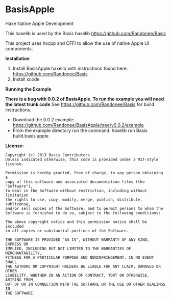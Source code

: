 BasisApple
=====

Haxe Native Apple Development

This haxelib is used by the Basis haxelib
https://github.com/Randonee/Basis

This project uses hxcpp and CFFI to allow the use of native Apple UI components.


**Installation**

1. Install BasisApple haxelib with instructions found here: https://github.com/Randonee/Basis
2. Install xcode
	

**Running the Example**

**There is a bug with 0.0.2 of BasisApple. To run the example you will need the latest trunk code**
See https://github.com/Randonee/Basis for build instructions.

* Download the 0.0.2 example: https://github.com/Randonee/BasisApple/tree/v0.0.2/example
* From the example directory run the command: haxelib run Basis build.basis apple

**License:**

	Copyright (c) 2013 Basis Contributors
    Unless indicated otherwise, this code is provided under a MIT-style license. 

    Permission is hereby granted, free of charge, to any person obtaining a 
    copy of this software and associated documentation files (the "Software"),
    to deal in the Software without restriction, including without limitation
    the rights to use, copy, modify, merge, publish, distribute, sublicense,
    and/or sell copies of the Software, and to permit persons to whom the
    Software is furnished to do so, subject to the following conditions:

    The above copyright notice and this permission notice shall be included
    in all copies or substantial portions of the Software.

    THE SOFTWARE IS PROVIDED “AS IS”, WITHOUT WARRANTY OF ANY KIND, EXPRESS OR
    IMPLIED, INCLUDING BUT NOT LIMITED TO THE WARRANTIES OF MERCHANTABILITY,
    FITNESS FOR A PARTICULAR PURPOSE AND NONINFRINGEMENT. IN NO EVENT SHALL 
    THE AUTHORS OR COPYRIGHT HOLDERS BE LIABLE FOR ANY CLAIM, DAMAGES OR OTHER
    LIABILITY, WHETHER IN AN ACTION OF CONTRACT, TORT OR OTHERWISE, ARISING FROM,
    OUT OF OR IN CONNECTION WITH THE SOFTWARE OR THE USE OR OTHER DEALINGS IN
    THE SOFTWARE.